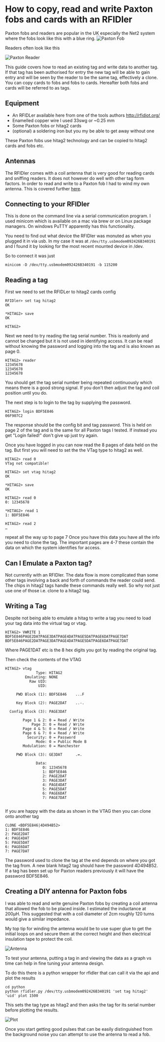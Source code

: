 # How to copy, read and write Paxton fobs and cards with an RFIDler

Paxton fobs and readers are popular in the UK especially the Net2 system where the fobs look like this with a blue ring.
![Paxton Fob](https://gist.githubusercontent.com/natmchugh/18e82761dbce52fa284c87c190dc926f/raw/fob.jpg "Paxton Fob")

Readers often look like this

![Paxton Reader](https://gist.githubusercontent.com/natmchugh/18e82761dbce52fa284c87c190dc926f/raw/reader.jpg "Paxton Reader")


This guide covers how to read an existing tag and write data to another tag. If that tag has been authorised for entry the new tag will be able to gain entry and will be seen by the reader to be the same tag, effectively a clone. You can copy cards to fobs and fobs to cards. Hereafter both fobs and cards will be referred to as tags.

## Equipment
* An RFIDLer available here from one of the tools authors http://rfidiot.org/
* Enamelled copper wire I used 33swg or ~0.25 mm
* Some Paxton fobs or hitag2 cards
* (optional) a soldering iron but you my be able to get away without one

These Paxton fobs use hitag2 technology and can be copied to hitag2 cards and fobs etc.

## Antennas
The RFIDler comes with a coil antenna that is very good for reading cards and sniffing readers. It does not however do well with other tag form factors. In order to read and write to a Paxton fob I had to wind my own antenna. This is covered further [here](/natmchugh/18e82761dbce52fa284c87c190dc926f#creating-a-diy-antenna-for-paxton-fobs).

## Connecting to your RFIDler

This is done on the command line via a serial communication program. I used minicom which is available on a mac via brew or on Linux package managers. On windows PuTTY apparently has this functionality.

You need to find out what device the RFIDler was monuted as when you plugged it in via usb. In my case it was at `/dev/tty.usbmodem092426B340191` and I found it by looking for the most recent mounted device in /dev.

So to connect it was just
```
minicom -D /dev/tty.usbmodem092426B340191 -b 115200
```

## Reading a tag

First we need to set the RFIDLer to hitag2 cards config
```
RFIDler> set tag hitag2
OK

*HITAG2> save
OK

HITAG2>
```
Next we need to try reading the tag serial number. This is readonly and cannot be changed but it is not used in identifying access. It can be read without knowing the password and logging into the tag and is also known as page 0.

```
HITAG2> reader
12345678
12345678
12345678
```
You should get the tag serial number being repeated continuously which means there is a good strong signal. If you don't then adjust the tag and coil position until you do.

The next step is to login to the tag by supplying the password.

```
HITAG2> login BDF5E846
06F907C2
```
The response should be the config bit and tag password. This is held on page 2 of the tag and is the same for all Paxton tags I tested. If instead you get "Login failed!" don't give up just try again.

Once you have logged in you can now read the 8 pages of data held on the tag. But first you will need to set the the VTag type to hitag2 as well.

```
HITAG2> read 0
VTag not compatible!

HITAG2> set vtag hitag2
OK

*HITAG2> save
OK

HITAG2> read 0
0: 12345678

*HITAG2> read 1
1: BDF5E846

HITAG2> read 2
…
```

repeat all the way up to page 7
Once you have this data you have all the info you need to clone the tag. The important pages are 4-7 these contain the data on which the system identifies for access.

## Can I Emulate a Paxton tag?
Not currently with an RFIDler. The data flow is more complicated than some other tags involving a back and forth of commands the reader could send. The chips in hitag2 tags handle these commands really well. So why not just use one of those i.e. clone to a hitag2 tag.

## Writing a Tag

Despite not being able to emulate a hitag to write a tag you need to load your tag data into the virtual tag or vtag.
```
HITAG2> VWRITE 1 BDF5E846PAGE2DATPAGE3DATPAGE4DATPAGE5DATPAGE6DATPAGE7DAT
BDF5E846PAGE2DATPAGE3DATPAGE4DATPAGE5DATPAGE6DATPAGE7DAT

```

Where PAGE1DAT etc is the 8 hex digits you got by reading the original tag.

Then check the contents of the VTAG

```
HITAG2> vtag
              Type: HITAG2
         Emulating: NONE
           Raw UID:
               UID:

     PWD Block (1): BDF5E846    ...F

     Key Block (2): PAGE2DAT    ..-.

  Config Block (3): PAGE3DAT

        Page 1 & 2: 0 = Read / Write
            Page 3: 0 = Read / Write
        Page 4 & 5: 0 = Read / Write
        Page 6 & 7: 0 = Read / Write
          Security: 0 = Password
              Mode: 0 = Public Mode B
        Modulation: 0 = Manchester

     PWD Block (3): GE3DAT      .=.

              Data:
                 0: 12345678
                 1: BDF5E846
                 2: PAGE2DAT
                 3: PAGE3DAT
                 4: PAGE4DAT
                 5: PAGE5DAT
                 6: PAGE6DAT
                 7: PAGE7DAT


```

If you are happy with the data as shown in the VTAG then you can clone onto another tag

```
CLONE <BDF5E846|4D494B52>
1: BDF5E846
2: PAGE2DAT
4: PAGE4DAT
5: PAGE5DAT
6: PAGE6DAT
7: PAGE7DAT

```

The password used to clone the tag at the end depends on where you got the tag from. A new blank hitag2 tag should have the password 4D494B52. If a tag has been set up for Paxton readers previously it will have the password BDF5E846.

## Creating a DIY antenna for Paxton fobs

I was able to read and write genuine Paxton fobs by creating a coil antenna that allowed the fob to be placed inside. I estimated the inductance at 200µH. This suggested that with a coil diameter of 2cm roughly 120 turns would give a similar impedance.

My top tip for winding the antenna would be to use super glue to get the initial loops on and secure them at the correct height and then electrical insulation tape to protect the coil.

![Antenna](https://gist.githubusercontent.com/natmchugh/18e82761dbce52fa284c87c190dc926f/raw/paxton_antenna.jpg "Antenna")

To test your antenna, putting a tag in and viewing the data as a graph vs time can help in fine tuning your antenna design.

To do this there is a python wrapper for rfidler that can call it via the api and plot the results

```
cd python
python rfidler.py /dev/tty.usbmodem092426B340191 'set tag hitag2' 'uid' plot 1500
```

This sets the tag type as hitag2 and then asks the tag for its serial number before plotting the results.

![Plot](https://gist.githubusercontent.com/natmchugh/18e82761dbce52fa284c87c190dc926f/raw/plot.png "Plot")

Once you start getting good pulses that can be easily distinguished from the background noise you can attempt to use the antenna to read a fob.

